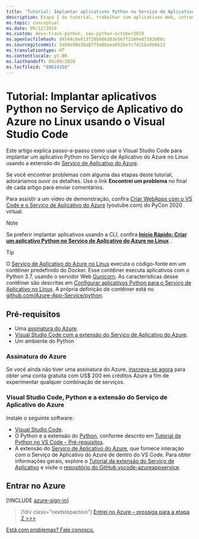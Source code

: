 ```yaml
---
title: 'Tutorial: Implantar aplicativos Python no Serviço de Aplicativo do Azure no Linux usando o Visual Studio Code'
description: Etapa 1 do tutorial, trabalhar com aplicativos Web, introdução, pré-requisitos
ms.topic: conceptual
ms.date: 09/12/2019
ms.custom: devx-track-python, seo-python-october2019
ms.openlocfilehash: d4544c6e013f20b606303e56ff2169e87383d88c
ms.sourcegitcommit: 5ab6e90e20a87f9a8baea652befc74158a9b6613
ms.translationtype: HT
ms.contentlocale: pt-BR
ms.lasthandoff: 09/09/2020
ms.locfileid: "89614318"
---
```

# <a name="tutorial-deploy-python-apps-to-azure-app-service-on-linux-from-visual-studio-code"></a>Tutorial: Implantar aplicativos Python no Serviço de Aplicativo do Azure no Linux usando o Visual Studio Code

Este artigo explica passo-a-passo como usar o Visual Studio Code para implantar um aplicativo Python no Serviço de Aplicativo do Azure no Linux usando a extensão do [Serviço de Aplicativo do Azure](https://marketplace.visualstudio.com/items?itemName=ms-azuretools.vscode-azureappservice).

Se você encontrar problemas com alguma das etapas deste tutorial, adoraríamos ouvir os detalhes. Use o link **Encontrei um problema** no final de cada artigo para enviar comentários.

Para assistir a um vídeo de demonstração, confira <a href="https://www.youtube.com/watch?v=dNVvFttc-sA&feature=youtu.be&ocid=AID3006292" target="_blank">Criar WebApps com o VS Code e o Serviço de Aplicativo do Azure</a> (youtube.com) do PyCon 2020 virtual.

> [!NOTE]
> Se preferir implantar aplicativos usando a CLI, confira **[Início Rápido: Criar um aplicativo Python no Serviço de Aplicativo do Azure no Linux](/azure/app-service/quickstart-python)** .

> [!TIP]
> O [Serviço de Aplicativo do Azure no Linux](/azure/app-service/overview#app-service-on-linux) executa o código-fonte em um contêiner predefinido do Docker. Esse contêiner executa aplicativos com o Python 3.7, usando o servidor Web [Gunicorn](https://gunicorn.org). As características desse contêiner são descritas em [Configurar aplicativos Python para o Serviço de Aplicativo no Linux](/azure/app-service/configure-language-python). A própria definição de contêiner está no [github.com/Azure-App-Service/python](https://github.com/Azure-App-Service/python/tree/master/3.7).

## <a name="prerequisites"></a>Pré-requisitos

- Uma [assinatura do Azure](#azure-subscription).
- [Visual Studio Code com a extensão do Serviço de Aplicativo do Azure](#visual-studio-code-python-and-the-azure-app-service-extension).
- Um ambiente do Python

### <a name="azure-subscription"></a>Assinatura do Azure

Se você ainda não tiver uma assinatura do Azure, [inscreva-se agora](https://azure.microsoft.com/free/?utm_source=campaign&utm_campaign=vscode-tutorial-appservice-extension&mktingSource=vscode-tutorial-appservice-extension) para obter uma conta gratuita com US$ 200 em créditos Azure a fim de experimentar qualquer combinação de serviços.

### <a name="visual-studio-code-python-and-the-azure-app-service-extension"></a>Visual Studio Code, Python e a extensão do Serviço de Aplicativo do Azure

Instale o seguinte software:

- [Visual Studio Code](https://code.visualstudio.com/).
- O Python e a extensão do [Python](https://marketplace.visualstudio.com/items?itemName=ms-python.python), conforme descrito em [Tutorial de Python no VS Code – Pré-requisitos](https://code.visualstudio.com/docs/python/python-tutorial).
- A extensão do [Serviço de Aplicativo do Azure](https://marketplace.visualstudio.com/items?itemName=ms-azuretools.vscode-azureappservice), que fornece interação com o Serviço de Aplicativo do Azure de dentro do VS Code. Para obter informações gerais, explore o [Tutorial da extensão do Serviço de Aplicativo](https://code.visualstudio.com/tutorials/app-service-extension/getting-started) e visite o [repositório do GitHub vscode-azureappservice](https://github.com/Microsoft/vscode-azureappservice).

## <a name="sign-in-to-azure"></a>Entrar no Azure

[!INCLUDE [azure-sign-in](includes/azure-sign-in.md)]

> [!div class="nextstepaction"]
> [Entrei no Azure – prossiga para a etapa 2 >>>](tutorial-deploy-app-service-on-linux-02.md)

[Está com problemas? Fale conosco.](https://aka.ms/FlaskVSCQuickstartHelp)
